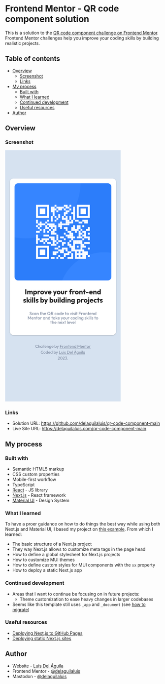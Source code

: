 # Frontend Mentor - QR code component solution

This is a solution to the [QR code component challenge on Frontend Mentor](https://www.frontendmentor.io/challenges/qr-code-component-iux_sIO_H). Frontend Mentor challenges help you improve your coding skills by building realistic projects.

## Table of contents

- [Overview](#overview)
  - [Screenshot](#screenshot)
  - [Links](#links)
- [My process](#my-process)
  - [Built with](#built-with)
  - [What I learned](#what-i-learned)
  - [Continued development](#continued-development)
  - [Useful resources](#useful-resources)
- [Author](#author)

## Overview

### Screenshot

<img src="screenshot.png" alt="screenshot" width="375"/>

### Links

- Solution URL: https://github.com/delaguilaluis/qr-code-component-main
- Live Site URL: https://delaguilaluis.com/qr-code-component-main

## My process

### Built with

- Semantic HTML5 markup
- CSS custom properties
- Mobile-first workflow
- TypeScript
- [React](https://reactjs.org/) - JS library
- [Next.js](https://nextjs.org/) - React framework
- [Material UI](https://mui.com/) - Design System

### What I learned

To have a proer guidance on how to do things the best way while using both
Next.js and Material UI, I based my project on [this example](https://github.com/mui/material-ui/tree/master/examples/material-next-ts). From which I learned:

- The basic structure of a Next.js project
- They way Next.js allows to customize meta tags in the page head
- How to define a global stylesheet for Next.js projects
- How to customize MUI themes
- How to define custom styles for MUI components with the `sx` property
- How to deploy a static Next.js app

### Continued development

- Areas that I want to continue be focusing on in future projects:
  - Theme customization to ease heavy changes in larger codebases
- Seems like this template still uses `_app` and `_document` (see
  [how to migrate](https://nextjs.org/docs/app/building-your-application/upgrading/app-router-migration#migrating-_documentjs-and-_appjs))

### Useful resources

- [Deploying Next.js to GitHub Pages](https://github.com/vercel/next.js/blob/canary/examples/github-pages)
- [Deploying static Next.js sites](https://nextjs.org/docs/app/building-your-application/deploying/static-exports)

## Author

- Website - [Luis Del Águila](https://delaguilaluis.com)
- Frontend Mentor - [@delaguilaluis](https://www.frontendmentor.io/profile/delaguilaluis)
- Mastodon - [@delaguilaluis](https://hachyderm.io/@delaguilaluis)
